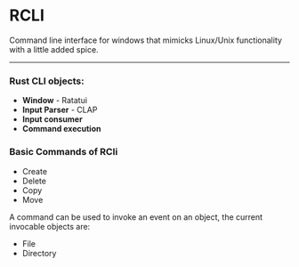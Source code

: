 # RCLI

<p>Command line interface for windows that mimicks Linux/Unix functionality with a little added spice.
</p>

---
### Rust CLI objects:
<ul>
	<li> <strong>Window</strong> - Ratatui </li>
    <li> <strong>Input Parser</strong> - CLAP </li>
	<li> <strong>Input consumer</strong></li>
    <li> <strong>Command execution</strong></li>
</ul>

### Basic Commands of RCli
<ul>
	<li> Create</li>
    <li> Delete </li>
	<li> Copy </li>
    <li> Move </li>
</ul>

<p>A command can be used to invoke an event on an object, the current invocable objects are: </p>

<ul>
    <li>File</li>
    <li>Directory</li>
</ul>

